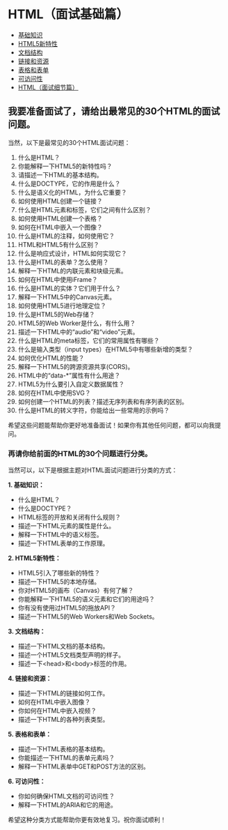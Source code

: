 # HTML（面试基础篇）

- [基础知识](basic.md)
- [HTML5新特性](html5.md)
- [文档结构](document.md)
- [链接和资源](link.md)
- [表格和表单](table.md)
- [可访问性](access.md)
- [HTML（面试细节篇）](./advanced/index.md)

## 我要准备面试了，请给出最常见的30个HTML的面试问题。
当然，以下是最常见的30个HTML面试问题：

1. 什么是HTML？
2. 你能解释一下HTML5的新特性吗？
3. 请描述一下HTML的基本结构。
4. 什么是DOCTYPE，它的作用是什么？
5. 什么是语义化的HTML，为什么它重要？
6. 如何使用HTML创建一个链接？
7. 什么是HTML元素和标签，它们之间有什么区别？
8. 如何使用HTML创建一个表格？
9. 如何在HTML中嵌入一个图像？
10. 什么是HTML的注释，如何使用它？
11. HTML和HTML5有什么区别？
12. 什么是响应式设计，HTML如何实现它？
13. 什么是HTML的表单？怎么使用？
14. 解释一下HTML的内联元素和块级元素。
15. 如何在HTML中使用iFrame？
16. 什么是HTML的实体？它们用于什么？
17. 解释一下HTML5中的Canvas元素。
18. 如何使用HTML5进行地理定位？
19. 什么是HTML5的Web存储？
20. HTML5的Web Worker是什么，有什么用？
21. 描述一下HTML中的“audio”和“video”元素。
22. 什么是HTML的meta标签，它们的常用属性有哪些？
23. 什么是输入类型（input types）在HTML5中有哪些新增的类型？
24. 如何优化HTML的性能？
25. 解释一下HTML5的跨源资源共享(CORS)。
26. HTML中的“data-*”属性有什么用途？
27. HTML5为什么要引入自定义数据属性？
28. 如何在HTML中使用SVG？
29. 如何创建一个HTML的列表？描述无序列表和有序列表的区别。
30. 什么是HTML的转义字符，你能给出一些常用的示例吗？

希望这些问题能帮助你更好地准备面试！如果你有其他任何问题，都可以向我提问。

### 再请你给前面的HTML的30个问题进行分类。
当然可以，以下是根据主题对HTML面试问题进行分类的方式：

**1. 基础知识：**
- 什么是HTML？
- 什么是DOCTYPE？
- HTML标签的开放和关闭有什么规则？
- 描述一下HTML元素的属性是什么。
- 解释一下HTML中的语义标签。
- 描述一下HTML表单的工作原理。

**2. HTML5新特性：**
- HTML5引入了哪些新的特性？
- 描述一下HTML5的本地存储。
- 你对HTML5的画布（Canvas）有何了解？
- 你能解释一下HTML5的语义元素和它们的用途吗？
- 你有没有使用过HTML5的拖放API？
- 描述一下HTML5的Web Workers和Web Sockets。

**3. 文档结构：**
- 描述一下HTML文档的基本结构。
- 描述一个HTML5文档类型声明的样子。
- 描述一下\<head\>和\<body\>标签的作用。

**4. 链接和资源：**
- 描述一下HTML的链接如何工作。
- 如何在HTML中嵌入图像？
- 你如何在HTML中嵌入视频？
- 描述一下HTML的各种列表类型。

**5. 表格和表单：**
- 描述一下HTML表格的基本结构。
- 你能描述一下HTML的表单元素吗？
- 解释一下HTML表单中GET和POST方法的区别。

**6. 可访问性：**
- 你如何确保HTML文档的可访问性？
- 解释一下HTML的ARIA和它的用途。

希望这种分类方式能帮助你更有效地复习。祝你面试顺利！